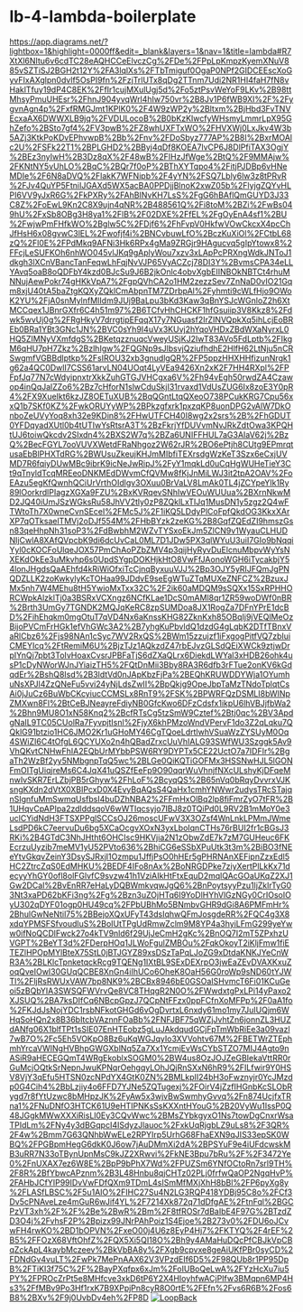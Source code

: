 # lb-4-lambda-boilerplate
https://app.diagrams.net/?lightbox=1&highlight=0000ff&edit=_blank&layers=1&nav=1&title=lambda#R7XtXl6NItu6v6cdTC28eAQHCCeElvczCg%2FDe%2FPpLpKmpzKyemXNuV885vSZTiSJ2BGH2t12Y%2FA3lqlXs%2FTbTmiguf0OgaP0NPf2GIDCEEscXoGyvFIxAXglpn0dvlf5OsPI9fn%2FzjTrlUTx8qDg2TTnm7Udi2NR1HI4faH7fN8vHaklTfuy19dP4C8EK%2FfIr1cujMXulUgj5d%2Fo5ztPsvWeYoF9LKv%2B98ttMhsyPmuUHEsr%2FhnJ904yvqWrl4hIw750vr%2B8Jv1P6fWB9XI%2F%2FygvnAgn4p%2FxfRMGJmt1KPlK0%2F4W9zWP2y%2Bltxm%2BjHbd3FvTNVEcxaAX6DWWXLB9jq%2FVDULocoB%2B0bKzKIwcfyWHsmyLmmrLpX95GhZefo%2BSto7gf4%2FV3pwB%2FZ8whUXFTxWO%2FHVXWj0LxJkv4W3b5AZj3KtkPoKDvEPhvwpB%2Bb%2Fnv%2FDoSbyz777AP%2B8I%2BxrMOAlc2U%2FSFk22T1%2BPLGHD2%2BByj4qDf8KOEA7lvCP6J8DlPfiTAX3OgjY%2BEz3nyIwH%2B3Dz8qX%2F48wB%2FIHzJfWge%2BtQ%2F9MMAjw%2FKNtNY5vUhLO%2BqC%2BQr7f0oP%2BThXYTqpo4%2FitjPJDBp6vHNeMDIe%2F6N8aDVQ%2FlakK7WFNipb%2F4yYN%2FSQ7Lbly6lw3z8tPRvR%2FJv4QuYP5FtniIJGAXd5WX5acBA0PPDjjBlnoK2xwZ05b%2FlyjgZQYvHLPI6VV9yJxR6G%2FkPXRy%2FAhBINvKH7LsS%2FgG6hBAflQmGUYD3J33C8Z%2FoEwL9Kn2C8X9ujn4qNR%2B488561Q%2Fi8toM%2BZi%2FwBs049hU%2FxSb8OBg3H8ya1%2FlB%2F02DXE%2FfEL%2FgOyEnA4sf1%2BU%2FwjwPmFHfkWO%2Bglw5C%2FDjf6%2FhFvpV0HkfwVOwCkcxX4pcChJfHsH6x08gvwC3lEL%2Fwofjf4i%2BNCvbuwLfO%2BczKuXiOl%2FCtbL68zQ%2Fl0E%2FPdMkq9AFNi3Hk6RPx4gMa9ZRGjr9HAgucvq5gIpYtowx8%2FFcjLeSUFKOh6nhWO045vlJKq9gAplyWou7xzv3xLApPcPRXngWdkJNToJ1dkgh3lXCnVBancTanFeqwLhFqjNvVJP65VyACZcj78DI3Y%2BvmsCPA34eLLYAvq5oaB8oQDFbY4kzd0BJcSu9J6B2jkOnlc4obvXgbEIINBOkNBTCt4rhuMNNujAewPokr74gHKkVpA7%2FgpQVhCA2o1HM2zezzSev7ZnNaD0vIO21Gqm8xjU40tA5baZtgKQXyZQklCmAbpnTM7ZDrbpAl%2Fyhmti9cWLfHjo9OWoK2YU%2FjA0snMylnfMIIdm9JUj9BaLpu3bKd3Kaw3qBnYSJcWGnloZ2h6XtMCCqex1JBnrGXfr6C4h51m97%2B6TCfvHhCHCKF1hfGsuiip3V8Kkz8%2Fdwk5wvUj0g%2FRgHkyV7drrgtipEFqqX17y7NGuasf2IrZINVQpkXq5ihLcjEoBREb0BRa1YBt3GNc1JN%2BVC0sYh9I4uVx3KUvj2hYqoVHDxZBdWXaNyrxL0HQ5ZIMNyVXmfdgS%2BKetqzznuqcVweyUSjKJ2IwT83AVo5FdLptb%2FIkgM6qHU7pH7Zkz%2BzlhIgw%2FQGNp9sJlbsvjQziufhdhE2HlfH62LtNju5nCRSwgmfVGBBdlptkp%2FsIROU32xb3gnudlgQR%2FP5ppzHHXHHfizunNrgk1g62a4QC0DwlI7CSS61arvLN04UOqt4LyVEa9426Xn2xK2F7HH4RXpl%2FPFpfJq77N7cWdyipnxtrXkkZuhGTGJVHCgxa6V%2Fh94vEgh50rwdZA4Czawop4inQqJalZZo6%2Bz7cHforN1slwCduSkjI31rvaxd1VdUsZUG6Ix8zoE3Y0pR4%2FX9XueIkt6kzJZ8OETuXUB%2BqQGntLtqQXeoO738PCukKRG7Cpu56xxQ1b7SKf0KZ%2FwkORUYyWP%2BPkzgfxrk1pxzqKP8uonDPG2vAlW7DkOnboZeUVyYoq8xh32e9KDin8%2FHwUTFCH40I8wg2x2srs%2B%2FhGDUT0YFDqyadXUtl0b4tUTIwYsRtsrA3T%2BzFkrjYfDUVvmNvJRkZdtOwa3KPQHtUJ6toiwQkcdv2SIxdn4%2BXS2W7q%2BZa6UNIFFHUL7aG3AIaV62j%2BzQ%2BecFGYL7ooVUVXWetdFRaNhgoz2W62rJR%2BO6ePtjh8CUtg9EPmrqtusaEbBlPHXTdRG%2BWUsuZkeujKHJmMIbfiTEXrsdgWzKeT3Szx6eCxjUVMD7R6fqiyDUwMBc9ibrK9icNeJwRipJ%2FyY1mqkLd0uCqHgWUHeTieY3Ct9qTnyldTcqMREeoDNKMEdDWvmCfQVMw8fKjJnMiLWJ3it2tpA2OAV%2FoEAzu5egKfQwnhQCiUrVrthOIdlgv3OXuu0BrVaLV8LmAk0TL4jZCYpeYIk1Ry89lOorkrdlPIagzXGXa9FZU%2BxKVRqevSNhIwVEOuWUUua%2BXrnNkwMD2JQ40iUmJSzWGksRu58JhVV2tly0zP8ZQklLxTIJq1MusDN1y5zgz2Q4wFTWtoTh7X0wneCvnSEceI%2FMc5J%2F1iKQ5LDdyPlCoFpfQkdOG3KkxXArXP7qOTksaelTMVj2oDJf554M%2FHbBYzk2zeKG%2B8GqfZQEdZI9hmszGsn83qeHhpNh31soP3%2FdBwbhM2WZvTYSxoEkJm5ZlCN9v1WyauCLHUDNIjCwlA8XAfQVpcbK9di6dcUvCaL0ML7D1JDw5PX3qlWYuU3uiI7GIo9bNqqiYyl0cKOCFoUlqeJOX57PmChAoPZbZMV4p3qijHyRyvDuElcnuMbpvWyYsNXEKdOkEe3uMkvhp6s0UpdSYgpDOKHjkHtO8VwFfJAonoWGH6iTycakbjY54lonJHgdsQaAEhfd4kRiWiOfxiTcCjnqByxuuVJJ%2Bp3OJY5yRIJFQmJgPNQDZLLK2zoKwkylyKcTOHaa99JDdvE9seEgWTuZTqMUXeZNFCZ%2BzuxJMx5nh7W4MEhu8tH5YwioMxTxx32C%2F2ik60aMDQM9sSQXx15SxRPHHORCWpkAlzklTj0a3BSRxVCXngz6NCfKLae1DcS0mAMl8qr1ZR59woDWf0nBR%2Brth3UmGy7TGNDK2MQJqKeRC8zpSUMDoa8JX1RogZa7DFnYPrE1dcBD%2FihEhqkm0mgOtuT7qVD4Nx6aKnssKHG82ZknKxh85OBqIj9jVEQlMeOzBijoPVCmFrHGk1efVhGWc3A2%2B7yhgKuPbvldQ1dzdG4gLqbK2DTfTBnxVaRlCbz6%2Fjs98NAn1cSyc7WV2RxQS%2BWm15zzujzf1iFxgogPitfVQ7zbIuiCMEYIcq%2FtRemiM6U%2BjzTJz1AQkzdZ47rbEJvzGLSdQEiXWCk9ztjwDrpIYnQj7pbt3ToIvHoaxCvsrJPBFaTjS6dZXaQLrx6DiekdLWYal3xHDB26ohk4usP1cDyNWorWJnJYiaizTH5%2FQtDnMii3Bby8RA3R6dfb3rFTue2onKV6kGdqdEr%2BshQ8Isd%2B3ldtVd0nJApKbzFjPa%2BEQhKRUWDDYWja1OYumhuNsXPJl4ZzQNeFu5vvi24yNjLdsZwII%2BpQkjg9OpeJbpTaMzTNdoTplqtCsAi0jJuCz6BuWbCKcyiucCCMSLx8RnT9%2FSK%2BPWRFQzDSMLI8bWINpZMXwn8Fl%2BtCeBJNeayreFdiyNB0GfcKwo6DFzCdsfx1ikpU6lhVBJjfbWa2%2Bhn9MU8O1xN58Knq2%2BcfRTsCg5tzSmW9Cztef%2Btj0qc%2BV3ApdgNaIL9TC05CUolRa7FyvpjtIsnl%2FjyX6khPMzoWndVPervF1do3Z2qLqku7QQklG91btzio1HC6JMO2Kr1uGHoMY46CgTQoeLdrtlwhVSuaWzZYSUyM0Oq4SWiZI6C4tOfgL6QCYUXo2n4hQBadZrxcUuVhIALG93SWfWU3Szggk5Av9VhQKvtCNHwFhIA2EQbUrMYbbPSW6RY9DYPTx5CE22UctO7a7IDFIr%2BgaTh2WzBf2yy5NMbgnpTqQ5wc%2BLGe0QiKQTiGOFMx3HSSNwHJL5lGONFmOITgUiqjreMs6C4JqX41uQSZfEeFp9O90qqrWuVhnjfNXcULshyKjDFqeMnwIvSKR7ErLZbjPB5rGhyw%2FhLoF%2BcyqQS%2B65nVq0bRqyDvvrxVJKsngKXdn2dVtX0XBIPcxD0X4EvyBqAQsS4QaHx1cmhYNWwr2udysTRcSTajqnSIgnfuMmSwmqUsfbsI4buDZhNBA2%2FFmHxOlBq2lp8fiFmrZyO7tFR%2B1UHqvCpAPIpa2zdlddsqoV6wWTIqcsyjo7IBJ8z0TQiPd0L9RV2B1mMoY0e3uclCYidNdH3FTSXPPglSCCsOJ26moscUFwV3X3OZsf4WnLnkLPMmJWmeLsdPD6kC7eervuDu6bg5XCaOcgvXOxN3yxLboIqnCTHs76rBUI2fr1cBGsJ3RKi%2B4GTdC3NhJHtht6OHCIsc9HKVjia2N1zObwZdE7k7zM7GUHeuc6FKEcrzuUyzib7meMV1yU52PVto636%2BhiCG6eSSbXPuUtk3t3m%2BiBO3fNEeYtvGkqvZeinY3DsySJRxjI1Ozmpu1JffjPsO0hHEr5gPHRNAnXEFipnZzxEdl5HC2ZtrcZqS0EdMHKU%2BEDF4IFo8nAx%2BoNRGDPke7ziyXertPlLkKx71decyyYhGY0ofl8olFGlvfC9svzw41h1VziAIkHtFtxEquD2mqlQAcGOaUKqZ2XJ1Gw2DCal%2BvEnRR7eHaLyDQBWmkvqwJgQ6%2BnPoytsyyPzu1ljZklrTyG03Nt3xaPD62bKFi3ng%2Fg%2Bzn3uZOjHTq6I9YoDlHYhVlGzNGy0CrIOsoIOyU302qDYF01ogp0HU49cq%2FPbUBhMo5BNmbvGHR9dGi8A6PMFmHr%2BhulGwNeNtil75%2BBejoXQxUFyT43dsIqhwQFmJosgdeRR%2FQC4g3X8xdqYPMSFSfvoudluS%2BoIUtTPgUdRmwZclm9M8YP4a3hyiLFmG299yeYww0ifNoQCDlFwck27o4kTV9nld6f29UjJeCmH2gKc%2BnOQ7I2mT5ZPxhzUVGPT%2BeYT3d%2FDerpHOq1JLWoFgulZMBOu%2FqkOkoyT2iKljFmw1fiETEZlHPOpMYlBteX75StL0jBTJGYZ89xsDSzTaPqLJoZG9xDtdaKNKJYeCnWR3A%2BLKlcTpnketqckRcg9TQENg1IXtBL9SExDEXrpO3jwEaZEvDVAXKxuZoqQveIOwI30GUqQCBE8XnGn4iIhUCo6OheK8OaH56G0roWp9sND60tYJWTl%2FljRsRWUxVAW7bp8NK9%2BCBx8946bE0GSOaISHvmcT6Fi01KCuGeoi5zBQbYIA3SWSQFWVrvQe8VC8THqgR2N0O%2FWwdxtgPxLPi14yPaxo2XJSUQ%2BA7ksDIfCq6NBcpGpzJ7QCpNtFFzx0ppFCfnXoMFPp%2F0aA1fo%2FKJdJsNojYDC1rsbNFkotGHGd6vOgDvrtxL6nxdy61mo1my7JuIUQjm6WHqSoHQn2x8B36bItcbVAznnFOaBb%2FNFJBF75qWZjJvhtZn6jonnZL3HUZdANfg06X1blfTPt1sSIE07EnHTEobz5gLuJAkdqudGCjFpTmWbRiEe3a09vazl7wB7O%2Fc5Eh5VOKpO8Bz6uKqWGJqyIo3XVVohtv67M%2FBETWrZTEphmhYrcaVWINgHVBhpGWGXblNq5Za7Xx1YcmjEvWsCYbSTZO7MIJ4Agto9nASiR9aHECEGQmT4WRgEkoblxSOGM0%2BW4us8OzJOJZeGBIekaVttRR0rGuMcjOQtkSrNepnJwuKPNqrOehgqyLOhJQjRnSXxN6hR9%2FILfwir9Y0HSV8VjY3qEfu5HTSN0zcNPdYX4GtK0ZN%2BMLkpII24bH3oFwznyjr0YcJMzdp0G4Cih4%2BbLzjiy4o6FFD7YJNe5ZQTugexj%2FOirV4jZzfIHGnbKcSLObRygd7r8fYtUzwc8bMHpzJK%2FyAw5x3wjvBwSwmhyGvvq%2Fn874UcjfxTRna1%2FNuDNfO3HTCK61U9eHTIPNKsSsKXXntHYouG%2B20VyWu1IssP0Q48JGgkMWwXXXiRisLl0Ey3CQvWwc%2BMsZYbkgyxO1Ns7towDgCnxrWsaTPIdLm%2FNy4y3dBGqpcI4ISdyzJlauoc%2FxkUqRjgbLZ9uLs8%2F3QR%2F4w%2Bmm7G63QNhbWwELe2RPYIrp5UrhG68FhaEXN9qJIS33epSK0WBQ%2FPGBpmHegG6dkK0J6ow7jAuDMmXi2dA%2BPSYuF9e4iUFdcwskMB3uRR7N33oTBynUpnMsC9kJZ2XRwvi%2FkNE3Bpu7bRu%2F%2F3472Ye0%2FnUXAX7ez6W8E%2BpP9bPhX7Wd%2FPUZSm6YNfOCtoRn7srl9TH%2F8R%2BfYbwcAPznm%2B3L48Hnbu8qjCHTz02PLj0frfwQaOP2NgqHvP%2FAHbJCfYIP99IDvVwFDfQXm9TDmL4sISmMfMXjXhH8bBl%2FP6pyXg8y%2FLASfLBSC%2F5u1AIO%2FIHC27Su4N2LG3RQP418YDBj95C8o%2FCf3Dv5cPNAveLze4mGuR6wJif4YL%2F7214Xk872q71dDfgAE%2FtnFql%2BGCPzVT3xh%2F%2F%2Be%2BwR%2Bm%2F8tfROSr7dBaIbE4F97G%2BTzdZD3O4j%2FvhsF2P%2Bpizx99JNrPAhPoiz1S4Ejoe%2B273v0%2FDU6oJCvwFH4rwKO%2BD1bOPVN%2FxeO00j4U6z8EyP4Hj7%2FKTYQ%2F4rEF%2B5%2FFOzX68VftOhfZ%2FQX5Xi5QI18O%2Bh9y4AMaHuDQcPfCBJkVpCBqZckApL4kaybMczeev%2BkVbBA8y%2FXgb9cpvxe8geAiUKfPBr0syCD%2FDNdGv4vuLT%2FwPk7MePnAAX62V3VPzdEIf6D5%2F98QUb8r1PP95DpB%2FTiKI3f75C%2F%2BayPXqfpx6xJm%2FoIUBoQeLwA%2FYzHcXu7iu5PY%2FPROcZrPt5e8MHfcve3xkD6tP6Y2X4HIoyhfwACjPIfw3BMqpn6MP4Hs3%2FfMBv9Po3Hf1rxK7B9XPpjPn8cyR8O0rtE%2FEfn%2Fvs6R6B%2Fos6B8%2BXv%2F9j0UvbDv4eh%2FP8D
[![LoopBack](https://github.com/strongloop/loopback-next/raw/master/docs/site/imgs/branding/Powered-by-LoopBack-Badge-(blue)-@2x.png)](http://loopback.io/)
